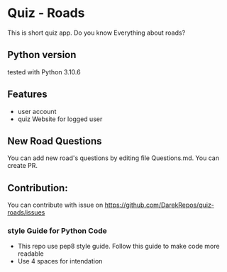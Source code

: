 #  Quiz - Roads 
This is short quiz app. Do you know Everything about roads?

## Python version
tested with Python 3.10.6

## Features
- user account
- quiz Website for logged user

## New Road Questions
You can add new road's questions by editing file Questions.md. You can create PR.

## Contribution:
You can contribute with issue on https://github.com/DarekRepos/quiz-roads/issues

### style Guide for Python Code
- This repo use pep8 style guide. Follow this guide to make code more readable
- Use 4 spaces for intendation

